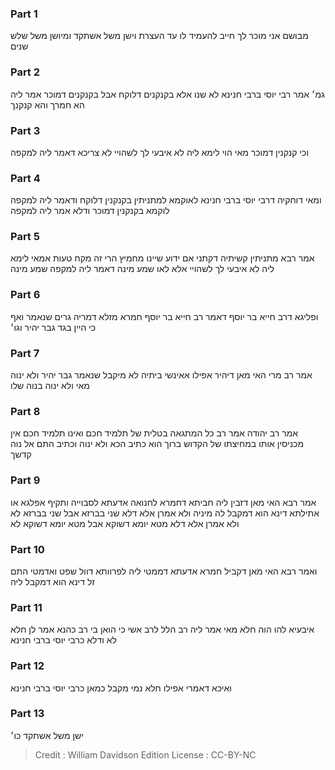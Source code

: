 
### Part 1
מבושם אני מוכר לך חייב להעמיד לו עד העצרת וישן משל אשתקד ומיושן משל שלש שנים

### Part 2
גמ׳ אמר רבי יוסי ברבי חנינא לא שנו אלא בקנקנים דלוקח אבל בקנקנים דמוכר אמר ליה הא חמרך והא קנקנך

### Part 3
וכי קנקנין דמוכר מאי הוי לימא ליה לא איבעי לך לשהויי לא צריכא דאמר ליה למקפה

### Part 4
ומאי דוחקיה דרבי יוסי ברבי חנינא לאוקמא למתניתין בקנקנין דלוקח ודאמר ליה למקפה לוקמא בקנקנין דמוכר ודלא אמר ליה למקפה

### Part 5
אמר רבא מתניתין קשיתיה דקתני אם ידוע שיינו מחמיץ הרי זה מקח טעות אמאי לימא ליה לא איבעי לך לשהויי אלא לאו שמע מינה דאמר ליה למקפה שמע מינה

### Part 6
ופליגא דרב חייא בר יוסף דאמר רב חייא בר יוסף חמרא מזלא דמריה גרים שנאמר ואף כי היין בגד גבר יהיר וגו׳

### Part 7
אמר רב מרי האי מאן דיהיר אפילו אאינשי ביתיה לא מיקבל שנאמר גבר יהיר ולא ינוה מאי ולא ינוה בנוה שלו

### Part 8
אמר רב יהודה אמר רב כל המתגאה בטלית של תלמיד חכם ואינו תלמיד חכם אין מכניסין אותו במחיצתו של הקדוש ברוך הוא כתיב הכא ולא ינוה וכתיב התם אל נוה קדשך

### Part 9
אמר רבא האי מאן דזבין ליה חביתא דחמרא לחנואה אדעתא לסבוייה ותקיף אפלגא או אתילתא דינא הוא דמקבל לה מיניה ולא אמרן אלא דלא שני בברזא אבל שני בברזא לא ולא אמרן אלא דלא מטא יומא דשוקא אבל מטא יומא דשוקא לא

### Part 10
ואמר רבא האי מאן דקביל חמרא אדעתא דממטי ליה לפרוותא דוול שפט ואדמטי התם זל דינא הוא דמקבל ליה

### Part 11
איבעיא להו הוה חלא מאי אמר ליה רב הלל לרב אשי כי הואן בי רב כהנא אמר לן חלא לא ודלא כרבי יוסי ברבי חנינא

### Part 12
ואיכא דאמרי אפילו חלא נמי מקבל כמאן כרבי יוסי ברבי חנינא

### Part 13
ישן משל אשתקד כו׳

>Credit : William Davidson Edition
>License : CC-BY-NC
